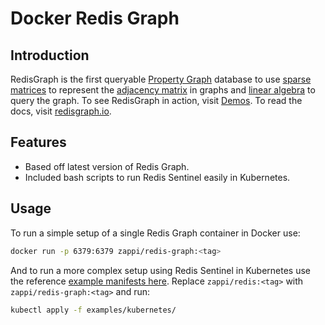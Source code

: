 # Docker Redis Graph

## Introduction

RedisGraph is the first queryable [Property Graph](https://github.com/opencypher/openCypher/blob/master/docs/property-graph-model.adoc) database to use [sparse matrices](https://en.wikipedia.org/wiki/Sparse_matrix) to represent the [adjacency matrix](https://en.wikipedia.org/wiki/Adjacency_matrix) in graphs and [linear algebra](http://faculty.cse.tamu.edu/davis/GraphBLAS.html) to query the graph. To see RedisGraph in action, visit [Demos](https://github.com/RedisGraph/RedisGraph/tree/master/demo).
To read the docs, visit [redisgraph.io](http://redisgraph.io).

## Features

* Based off latest version of Redis Graph.
* Included bash scripts to run Redis Sentinel easily in Kubernetes.

## Usage

To run a simple setup of a single Redis Graph container in Docker use:

```bash
docker run -p 6379:6379 zappi/redis-graph:<tag>
```

And to run a more complex setup using Redis Sentinel in Kubernetes use the
reference [example manifests here][1]. Replace `zappi/redis:<tag>` with
`zappi/redis-graph:<tag>` and run:

```bash
kubectl apply -f examples/kubernetes/
```

[1]: https://github.com/Intellection/docker-redis/tree/main/examples/kubernetes

